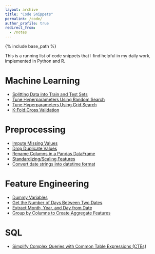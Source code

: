 ```yaml
---
layout: archive
title: "Code Snippets"
permalink: /code/
author_profile: true
redirect_from:
  - /notes
---
```


{% include base_path %}

This is a running list of code snippets that I find helpful in my daily work, implemented in Python and R. 

# Machine Learning

* [Splitting Data into Train and Test Sets](/code/train_test_split)
* [Tune Hyperparameters Using Random Search](/code/randomized_parameter_search)
* [Tune Hyperparameters Using Grid Search](/code/grid_search)
* [K-Fold Cross Validation](/code/k_fold_cross_validation)


# Preprocessing

* [Impute Missing Values](/code/imputation)
* [Drop Duplicate Values](/code/drop_duplicates)
* [Rename Columns in a Pandas DataFrame](/code/rename_columns_pandas_dataframe)
* [Standardizing/Scaling Features](/code/standardization)
* [Convert date strings into datetime format](/code/date_string_to_datetime)

# Feature Engineering

* [Dummy Variables](/code/dummies)
* [Get the Number of Days Between Two Dates](/code/date_differences)
* [Extract Month, Year, and Day from Date](/code/extract_date_features)
* [Group by Columns to Create Aggregate Features](/code/group-by-aggregate-pandas)

# SQL

* [Simplify Complex Queries with Common Table Expressions (CTEs)](/code/sql-cte-common-table-expressions)




